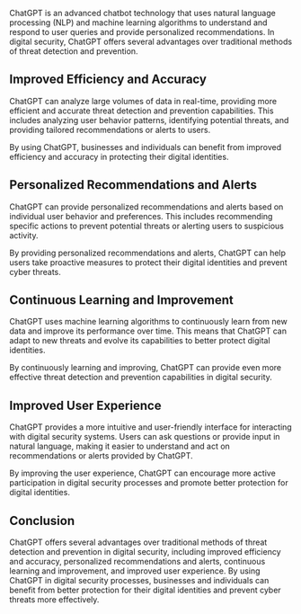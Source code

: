 
ChatGPT is an advanced chatbot technology that uses natural language processing (NLP) and machine learning algorithms to understand and respond to user queries and provide personalized recommendations. In digital security, ChatGPT offers several advantages over traditional methods of threat detection and prevention.

Improved Efficiency and Accuracy
--------------------------------

ChatGPT can analyze large volumes of data in real-time, providing more efficient and accurate threat detection and prevention capabilities. This includes analyzing user behavior patterns, identifying potential threats, and providing tailored recommendations or alerts to users.

By using ChatGPT, businesses and individuals can benefit from improved efficiency and accuracy in protecting their digital identities.

Personalized Recommendations and Alerts
---------------------------------------

ChatGPT can provide personalized recommendations and alerts based on individual user behavior and preferences. This includes recommending specific actions to prevent potential threats or alerting users to suspicious activity.

By providing personalized recommendations and alerts, ChatGPT can help users take proactive measures to protect their digital identities and prevent cyber threats.

Continuous Learning and Improvement
-----------------------------------

ChatGPT uses machine learning algorithms to continuously learn from new data and improve its performance over time. This means that ChatGPT can adapt to new threats and evolve its capabilities to better protect digital identities.

By continuously learning and improving, ChatGPT can provide even more effective threat detection and prevention capabilities in digital security.

Improved User Experience
------------------------

ChatGPT provides a more intuitive and user-friendly interface for interacting with digital security systems. Users can ask questions or provide input in natural language, making it easier to understand and act on recommendations or alerts provided by ChatGPT.

By improving the user experience, ChatGPT can encourage more active participation in digital security processes and promote better protection for digital identities.

Conclusion
----------

ChatGPT offers several advantages over traditional methods of threat detection and prevention in digital security, including improved efficiency and accuracy, personalized recommendations and alerts, continuous learning and improvement, and improved user experience. By using ChatGPT in digital security processes, businesses and individuals can benefit from better protection for their digital identities and prevent cyber threats more effectively.
